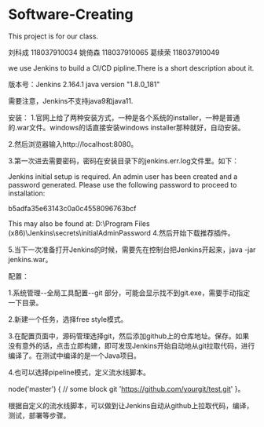 # Software-Creating
This project is for our class.

刘科成 118037910034
姚倚森 118037910065
葛续荣 118037910049

we use Jenkins to build a CI/CD pipline.There is a short description about it.

版本号：Jenkins 2.164.1 java version "1.8.0_181"

需要注意，Jenkins不支持java9和java11.


安装：
1.官网上给了两种安装方式，一种是各个系统的installer，一种是普通的.war文件。windows的话直接安装windows installer那种就好，自动安装。

2.然后浏览器输入http://localhost:8080。

3.第一次进去需要密码，密码在安装目录下的jenkins.err.log文件里。如下：

Jenkins initial setup is required. An admin user has been created and a password generated.
Please use the following password to proceed to installation:

b5adfa35e63143c0a0c4558096763bcf

This may also be found at: D:\Program Files (x86)\Jenkins\secrets\initialAdminPassword
4.然后开始下载推荐插件。

5.当下一次准备打开Jenkins的时候，需要先在控制台把Jenkins开起来，java -jar jenkins.war。


配置：

1.系统管理--全局工具配置--git 部分，可能会显示找不到git.exe，需要手动指定一下目录。

2.新建一个任务，选择free style模式。

3.在配置页面中，源码管理选择git，然后添加github上的仓库地址。保存。如果没有意外的话，点击立即构建，即可发现Jenkins开始自动地从git拉取代码，进行编译了。在测试中编译的是一个Java项目。

4.也可以选择pipeline模式，定义流水线脚本。

node('master') {
    // some block
    git 'https://github.com/yourgit/test.git'
}。

根据自定义的流水线脚本，可以做到让Jenkins自动从github上拉取代码，编译，测试，部署等步骤。
